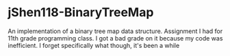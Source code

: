 # jShen118-BinaryTreeMap
An implementation of a binary tree map data structure. Assignment I had for 11th grade programming class. I got a bad grade on it because my code was inefficient. I forget specifically what though, it's been a while
